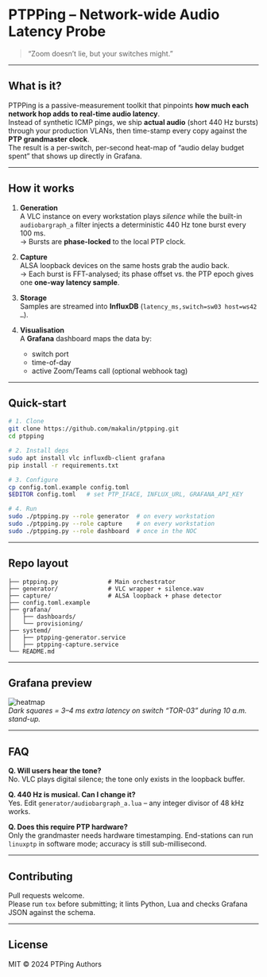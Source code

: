 # PTPPing – Network-wide Audio Latency Probe  
> “Zoom doesn’t lie, but your switches might.”

---

## What is it?

PTPPing is a passive-measurement toolkit that pinpoints **how much each network hop adds to real-time audio latency**.  
Instead of synthetic ICMP pings, we ship **actual audio** (short 440 Hz bursts) through your production VLANs, then time-stamp every copy against the **PTP grandmaster clock**.  
The result is a per-switch, per-second heat-map of “audio delay budget spent” that shows up directly in Grafana.

---

## How it works

1. **Generation**  
   A VLC instance on every workstation plays *silence* while the built-in `audiobargraph_a` filter injects a deterministic 440 Hz tone burst every 100 ms.  
   → Bursts are **phase-locked** to the local PTP clock.

2. **Capture**  
   ALSA loopback devices on the same hosts grab the audio back.  
   → Each burst is FFT-analysed; its phase offset vs. the PTP epoch gives one **one-way latency sample**.

3. **Storage**  
   Samples are streamed into **InfluxDB** (`latency_ms,switch=sw03 host=ws42 …`).

4. **Visualisation**  
   A **Grafana** dashboard maps the data by:
   - switch port  
   - time-of-day  
   - active Zoom/Teams call (optional webhook tag)

---

## Quick-start

```bash
# 1. Clone
git clone https://github.com/makalin/ptpping.git
cd ptpping

# 2. Install deps
sudo apt install vlc influxdb-client grafana
pip install -r requirements.txt

# 3. Configure
cp config.toml.example config.toml
$EDITOR config.toml   # set PTP_IFACE, INFLUX_URL, GRAFANA_API_KEY

# 4. Run
sudo ./ptpping.py --role generator  # on every workstation
sudo ./ptpping.py --role capture    # on every workstation
sudo ./ptpping.py --role dashboard  # once in the NOC
```

---

## Repo layout

```
├── ptpping.py              # Main orchestrator
├── generator/              # VLC wrapper + silence.wav
├── capture/                # ALSA loopback + phase detector
├── config.toml.example
├── grafana/
│   ├── dashboards/
│   └── provisioning/
├── systemd/
│   ├── ptpping-generator.service
│   ├── ptpping-capture.service
└── README.md
```

---

## Grafana preview

![heatmap](docs/heatmap.png)  
*Dark squares = 3–4 ms extra latency on switch “TOR-03” during 10 a.m. stand-up.*

---

## FAQ

**Q. Will users hear the tone?**  
No. VLC plays digital silence; the tone only exists in the loopback buffer.

**Q. 440 Hz is musical. Can I change it?**  
Yes. Edit `generator/audiobargraph_a.lua` – any integer divisor of 48 kHz works.

**Q. Does this require PTP hardware?**  
Only the grandmaster needs hardware timestamping. End-stations can run `linuxptp` in software mode; accuracy is still sub-millisecond.

---

## Contributing

Pull requests welcome.  
Please run `tox` before submitting; it lints Python, Lua and checks Grafana JSON against the schema.

---

## License

MIT © 2024 PTPing Authors
